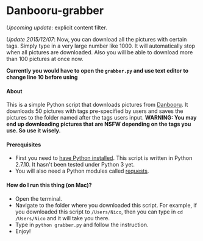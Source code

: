 # Danbooru-grabber

_Upcoming update_: explicit content filter.

_Update 2015/12/07_: Now, you can download all the pictures with certain tags. Simply type in a very large number like 1000. It will automatically stop when all pictures are downloaded. Also you will be able to download more than 100 pictures at once now.

**__Currently you would have to open the `grabber.py` and use text editor to change line 10 before using__**
#### About
This is a simple Python script that downloads pictures from [Danbooru](http://danbooru.donmai.us/). It downloads 50 pictures with tags pre-specified by users and saves the pictures to the folder named after the tags users input. **WARNING: You may end up downloading pictures that are NSFW depending on the tags you use. So use it wisely.**

#### Prerequisites
- First you need to [have Python installed](https://www.python.org/downloads/). This script is written in Python 2.7.10. It hasn't been tested under Python 3 yet.
- You will also need a Python modules called [requests](http://docs.python-requests.org/en/latest/). 

#### How do I run this thing (on Mac)?
- Open the terminal. 
- Navigate to the folder where you downloaded this script. For example, if you downloaded this script to `/Users/Nico`, then you can type in `cd /Users/Nico` and it will take you there.
- Type in `python grabber.py` and follow the instruction.
- Enjoy!
